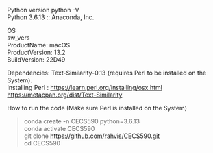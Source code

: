 

Python version 
python -V  
Python 3.6.13 :: Anaconda, Inc. <br />

OS <br />
sw_vers<br />
ProductName:		macOS<br />
ProductVersion:		13.2<br />
BuildVersion:		22D49<br />

Dependencies: Text-Similarity-0.13 (requires Perl to be installed on the System). <br />
Installing Perl : https://learn.perl.org/installing/osx.html
https://metacpan.org/dist/Text-Similarity 

How to run the code (Make sure Perl is installed on the System)

> conda create -n CECS590 python=3.6.13 <br />
conda activate CECS590 <br />
git clone https://github.com/rahvis/CECS590.git <br />
cd CECS590 <br />



